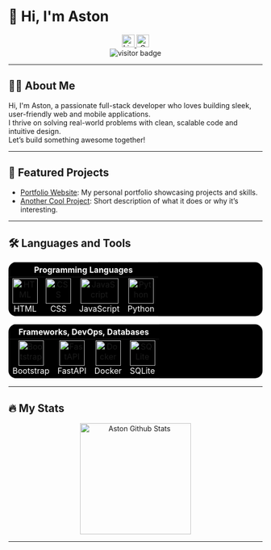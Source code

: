 # 👋 Hi, I'm Aston

<div align="center">
  <a href="https://www.linkedin.com/in/aston-evans/" target="_blank">
    <img src="https://img.shields.io/static/v1?message=LinkedIn&logo=linkedin&label=&color=0077B5&logoColor=white&labelColor=&style=for-the-badge" height="25" alt="LinkedIn" />
  </a>
  <a href="mailto:findaston@gmail.com" target="_blank">
    <img src="https://img.shields.io/static/v1?message=Gmail&logo=gmail&label=&color=D14836&logoColor=white&labelColor=&style=for-the-badge" height="25" alt="Gmail" />
  </a>
  <!-- Portfolio link, section may chagne the link
  <!-- <a href="https://your-portfolio.com/" target="_blank">
    <img src="https://img.shields.io/static/v1?message=Portfolio&logo=githubpages&label=&color=24292F&logoColor=white&labelColor=&style=for-the-badge" height="25" alt="Portfolio" />
  </a> -->
</div>

<div align="center">
  <img src="https://visitor-badge.laobi.icu/badge?page_id=aston-evans.aston-evans&" alt="visitor badge"/>
</div>

---

## 👩‍💻 About Me

Hi, I'm Aston, a passionate full-stack developer who loves building sleek, user-friendly web and mobile applications.  
I thrive on solving real-world problems with clean, scalable code and intuitive design.  
Let’s build something awesome together!
<!-- when you start working on delta add that you're working on that here with the link --> 

---

## 🚀 Featured Projects

- [Portfolio Website](https://github.com/aston-evans/portfolio): My personal portfolio showcasing projects and skills.
- [Another Cool Project](https://github.com/aston-evans/some-project): Short description of what it does or why it’s interesting.

---

## 🛠 Languages and Tools

<table style="background-color: black; color: white; border: none; border-radius: 15px; overflow: hidden;">
  <thead>
    <tr>
      <th colspan="4" align="center">Programming Languages</th>
    </tr>
  </thead>
  <tbody>
    <tr>
      <td align="center">
        <a href="https://developer.mozilla.org/en-US/docs/Web/HTML">
          <img src="https://cdn.worldvectorlogo.com/logos/html-1.svg" width="50" height="50" alt="HTML"/>
        </a>
        <br>HTML
      </td>
      <td align="center">
        <a href="https://developer.mozilla.org/en-US/docs/Web/CSS">
          <img src="https://cdn.worldvectorlogo.com/logos/css-3.svg" width="50" height="50" alt="CSS"/>
        </a>
        <br>CSS
      </td>
      <td align="center">
        <a href="https://developer.mozilla.org/en-US/docs/Web/JavaScript">
          <img src="https://techstack-generator.vercel.app/js-icon.svg" alt="JavaScript" width="75" height="50"/>
        </a>
        <br>JavaScript
      </td>
      <td align="center">
        <a href="https://docs.python.org/3/">
          <img src="https://techstack-generator.vercel.app/python-icon.svg" alt="Python" width="50" height="50"/>
        </a>
        <br>Python
      </td>
    </tr>
  </tbody>
</table>

<table style="background-color: black; color: white; border: none; border-radius: 15px; overflow: hidden;">
  <thead>
    <tr>
      <th colspan="4" align="center">Frameworks, DevOps, Databases</th>
    </tr>
  </thead>
  <tbody>
    <tr>
      <td align="center">
        <a href="https://getbootstrap.com/">
          <img src="https://upload.wikimedia.org/wikipedia/commons/b/b2/Bootstrap_logo.svg" alt="Bootstrap" width="50" height="50">
        </a>
        <br>Bootstrap
      </td>
      <td align="center">
        <a href="https://fastapi.tiangolo.com/">
          <img src="https://cdn.worldvectorlogo.com/logos/fastapi.svg" alt="FastAPI" width="50" height="50">
        </a>
        <br>FastAPI
      </td>
      <td align="center">
        <a href="https://docs.docker.com/get-started/">
          <img src="https://techstack-generator.vercel.app/docker-icon.svg" alt="Docker" width="50" height="50"/>
        </a>
        <br>Docker
      </td>
      <td align="center">
        <a href="https://www.sqlite.org/">
          <img src="https://upload.wikimedia.org/wikipedia/commons/3/38/SQLite370.svg" alt="SQLite" width="50" height="50"/>
        </a>
        <br>SQLite
      </td>
    </tr>
  </tbody>
</table>

---

## 🔥 My Stats

<div align="center">
  <img src="https://streak-stats.demolab.com?user=aston-evans&locale=en&mode=daily&theme=dark&hide_border=false&border_radius=5&order=3" height="220" alt="Aston Github Stats"  />
</div>

---

